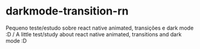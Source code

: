 # darkmode-transition-rn
 Pequeno teste/estudo sobre react native animated, transições e dark mode :D / A little test/study about react native animated, transitions and dark mode :D
